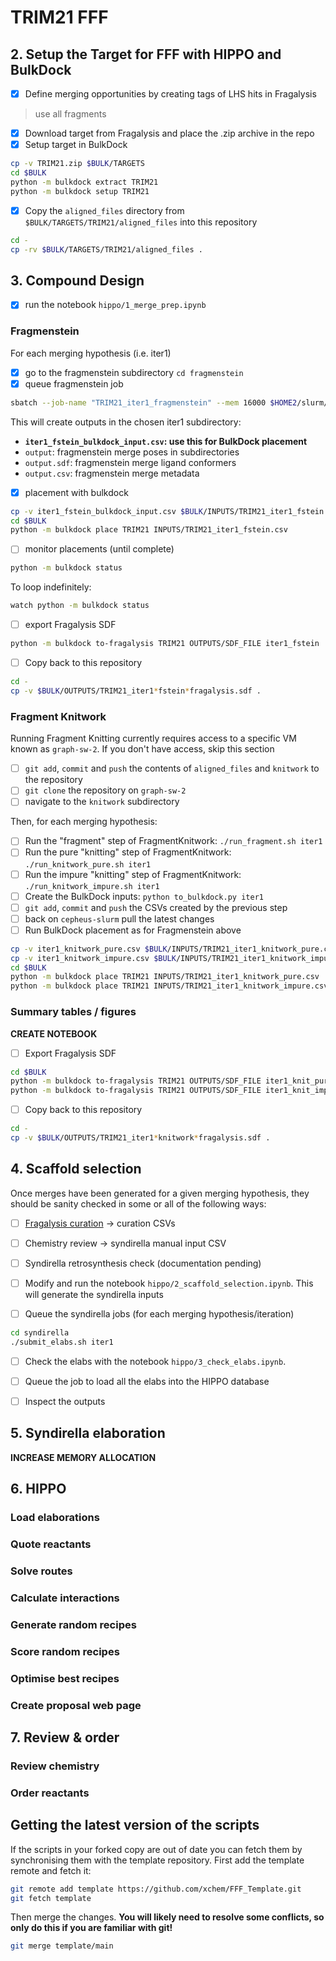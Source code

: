 
# TRIM21 FFF

## 2. Setup the Target for FFF with HIPPO and BulkDock

- [x] Define merging opportunities by creating tags of LHS hits in Fragalysis

> use all fragments

- [x] Download target from Fragalysis and place the .zip archive in the repo
- [x] Setup target in BulkDock 

```bash
cp -v TRIM21.zip $BULK/TARGETS
cd $BULK
python -m bulkdock extract TRIM21
python -m bulkdock setup TRIM21
```

- [x] Copy the `aligned_files` directory from `$BULK/TARGETS/TRIM21/aligned_files` into this repository

```bash
cd - 
cp -rv $BULK/TARGETS/TRIM21/aligned_files .
```

## 3. Compound Design

- [x] run the notebook `hippo/1_merge_prep.ipynb`

### Fragmenstein

For each merging hypothesis (i.e. iter1)

- [x] go to the fragmenstein subdirectory `cd fragmenstein`
- [x] queue fragmenstein job 

```bash
sbatch --job-name "TRIM21_iter1_fragmenstein" --mem 16000 $HOME2/slurm/run_bash_with_conda.sh run_fragmenstein.sh iter1
```

This will create outputs in the chosen iter1 subdirectory:

- **`iter1_fstein_bulkdock_input.csv`: use this for BulkDock placement**
- `output`: fragmenstein merge poses in subdirectories
- `output.sdf`: fragmenstein merge ligand conformers
- `output.csv`: fragmenstein merge metadata

- [x] placement with bulkdock

```bash
cp -v iter1_fstein_bulkdock_input.csv $BULK/INPUTS/TRIM21_iter1_fstein.csv
cd $BULK
python -m bulkdock place TRIM21 INPUTS/TRIM21_iter1_fstein.csv
```

- [ ] monitor placements (until complete)

```bash
python -m bulkdock status
```

To loop indefinitely:

```bash
watch python -m bulkdock status
```

- [ ] export Fragalysis SDF

```bash
python -m bulkdock to-fragalysis TRIM21 OUTPUTS/SDF_FILE iter1_fstein
```

- [ ] Copy back to this repository

```bash
cd -
cp -v $BULK/OUTPUTS/TRIM21_iter1*fstein*fragalysis.sdf .
```

### Fragment Knitwork

Running Fragment Knitting currently requires access to a specific VM known as `graph-sw-2`. If you don't have access, skip this section

- [ ] `git add`, `commit` and `push` the contents of `aligned_files` and `knitwork` to the repository
- [ ] `git clone` the repository on `graph-sw-2`
- [ ] navigate to the `knitwork` subdirectory

Then, for each merging hypothesis:

- [ ] Run the "fragment" step of FragmentKnitwork: `./run_fragment.sh iter1`
- [ ] Run the pure "knitting" step of FragmentKnitwork: `./run_knitwork_pure.sh iter1`
- [ ] Run the impure "knitting" step of FragmentKnitwork: `./run_knitwork_impure.sh iter1`
- [ ] Create the BulkDock inputs: `python to_bulkdock.py iter1`
- [ ] `git add`, `commit` and `push` the CSVs created by the previous step
- [ ] back on `cepheus-slurm` pull the latest changes
- [ ] Run BulkDock placement as for Fragmenstein above

```bash
cp -v iter1_knitwork_pure.csv $BULK/INPUTS/TRIM21_iter1_knitwork_pure.csv
cp -v iter1_knitwork_impure.csv $BULK/INPUTS/TRIM21_iter1_knitwork_impure.csv
cd $BULK
python -m bulkdock place TRIM21 INPUTS/TRIM21_iter1_knitwork_pure.csv
python -m bulkdock place TRIM21 INPUTS/TRIM21_iter1_knitwork_impure.csv
```

### Summary tables / figures

**CREATE NOTEBOOK**

- [ ] Export Fragalysis SDF

```bash
cd $BULK
python -m bulkdock to-fragalysis TRIM21 OUTPUTS/SDF_FILE iter1_knit_pure
python -m bulkdock to-fragalysis TRIM21 OUTPUTS/SDF_FILE iter1_knit_impure
```

- [ ] Copy back to this repository

```bash
cd -
cp -v $BULK/OUTPUTS/TRIM21_iter1*knitwork*fragalysis.sdf .
```

## 4. Scaffold selection

Once merges have been generated for a given merging hypothesis, they should be sanity checked in some or all of the following ways:

- [ ] [Fragalysis curation](https://fragalysis.readthedocs.io/en/latest/rhs.html#how-to-curate-select-compounds-in-fragalysis) -> curation CSVs
- [ ] Chemistry review -> syndirella manual input CSV
- [ ] Syndirella retrosynthesis check (documentation pending)

- [ ] Modify and run the notebook `hippo/2_scaffold_selection.ipynb`. This will generate the syndirella inputs

- [ ] Queue the syndirella jobs (for each merging hypothesis/iteration)

```bash
cd syndirella
./submit_elabs.sh iter1
```

- [ ] Check the elabs with the notebook `hippo/3_check_elabs.ipynb`.

- [ ] Queue the job to load all the elabs into the HIPPO database

- [ ] Inspect the outputs

## 5. Syndirella elaboration

**INCREASE MEMORY ALLOCATION**

## 6. HIPPO

### Load elaborations
### Quote reactants
### Solve routes
### Calculate interactions
### Generate random recipes
### Score random recipes
### Optimise best recipes
### Create proposal web page

## 7. Review & order

### Review chemistry
### Order reactants

## Getting the latest version of the scripts

If the scripts in your forked copy are out of date you can fetch them by synchronising them with the template repository. First add the template remote and fetch it:

```bash
git remote add template https://github.com/xchem/FFF_Template.git
git fetch template
```

Then merge the changes. **You will likely need to resolve some conflicts, so only do this if you are familiar with git!**

```bash
git merge template/main
```
